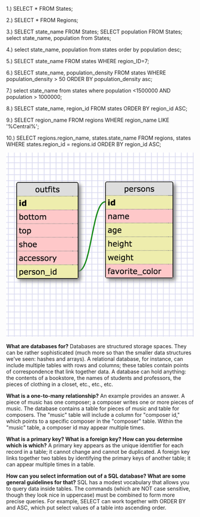 1.)
SELECT * FROM States;

2.)
SELECT * FROM Regions;

3.)
SELECT state_name FROM States;
SELECT population FROM States;
select state_name, population from States;
<!-- SQL is not case-sensitive. -->

4.)
select state_name, population from states order by population desc;

5.)
SELECT state_name FROM states WHERE region_ID=7;

6.)
SELECT state_name, population_density FROM states WHERE population_density > 50 ORDER BY population_density asc;

7.)
select state_name from states where population <1500000 AND population > 1000000;

8.)
SELECT state_name, region_id FROM states ORDER BY region_id ASC;

9.)
SELECT region_name FROM regions WHERE region_name LIKE '%Central%';

10.)
SELECT regions.region_name, states.state_name FROM regions, states WHERE states.region_id = regions.id ORDER BY region_id ASC;

![cluess](clueless_schema.png)


<strong>What are databases for?</strong>
Databases are structured storage spaces. They can be rather sophisticated (much more so than the smaller data structures we've seen: hashes and arrays).
A relational database, for instance, can include multiple tables with rows and columns; these tables contain points of correspondence that link together data.
A database can hold anything: the contents of a bookstore, the names of students and professors, the pieces of clothing in a closet, etc., etc., etc.


<strong>What is a one-to-many relationship?</strong>
An example provides an answer. A piece of music has one composer; a composer writes one or more pieces of music.
The database contains a table for pieces of music and table for composers.
The "music" table will include a column for "composer id," which points to a specific composer in the "composer" table.
Within the "music" table, a composer id may appear multiple times.


<strong>What is a primary key? What is a foreign key? How can you determine which is which?</strong>
A primary key appears as the unique identifier for each record in a table;
it cannot change and cannot be duplicated.
A foreign key links together two tables by identifying the primary keys of another table;
it can appear multiple times in a table.


<strong>How can you select information out of a SQL database? What are some general guidelines for that?</strong>
SQL has a modest vocabulary that allows you to query data inside tables.
The commands (which are NOT case sensitive, though they look nice in uppercase) must be combined to form more precise queries.
For example, SELECT can work together with ORDER BY and ASC, which put select values of a table into ascending order.